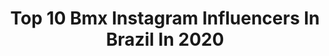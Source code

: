 ---
title: Top 10 Bmx Instagram Influencers In Brazil In 2020
description: >-
  Find top bmx Instagram influencers in Brazil in 2020. Most popular hashtags: #bmx #bmxbrasil #sp #lifestyle.
platform: Instagram
profiles:
  - username: "booquiinhaa"
    fullname: >-
      Boquinha
    location: "Brazil"
    followers: 1052776
    engagement: 323
    commentsToLikes: 0.074095
    id: ck6u5ohefatgz0j71l23o42uu
    verified: false
    hashtags: "#sorteios, #filhodorei"
  - username: "dudapenso"
    fullname: >-
      ♡ EDUARDA PENSO BORDIGNON ♡
    location: "Brazil"
    followers: 12894
    engagement: 1112
    commentsToLikes: 0.023534
    id: ck0w0dysmdpm40i190oo45wfq
    verified: false
    hashtags: "#vansgirls, #vans, #repost, #homeoffice"
  - username: "rezende500"
    fullname: >-
      Renato Rezende
    location: "Brazil"
    followers: 38690
    engagement: 733
    commentsToLikes: 0.052681
    id: ck5pwrh2wo8cc0i11twc0jhtp
    verified: true
    hashtags: "#eerestaurantes, #bmxemcasa, #fiqueemcasa, #bolsaatleta"
  - username: "victorschbmx"
    fullname: >-
      Victor Schmidt
    location: "Brazil"
    followers: 5299
    engagement: 990
    commentsToLikes: 0.060432
    id: ck6tqmjvxs9s10j71n3wl2ax1
    verified: false
    hashtags: "#tbt, #santatereza, #vale, #lifestyle"
  - username: "tickmola"
    fullname: >-
      Patrick Coelho
    location: "Brazil"
    followers: 5396
    engagement: 611
    commentsToLikes: 0.096826
    id: ck601lvq5fqfd0i14ny9mpir2
    verified: false
    hashtags: "#rider, #lirioarma, #salvadorbahia, #chicletetrunk"
  - username: "jj_cunha__bmx_"
    fullname: >-
      Junior Cunha
    location: "Brazil"
    followers: 4967
    engagement: 1868
    commentsToLikes: 0.054870
    id: ck5bufv5chpbo0i11du76gwez
    verified: false
    hashtags: "#bmx4life, #bmx, #bmxpark, #bmxlifestyle"
  - username: "murilohenriquebmx"
    fullname: >-
      Mυɾιʅσ Hҽɳɾιϙυҽ
    location: "Brazil"
    followers: 2790
    engagement: 1811
    commentsToLikes: 0.052460
    id: ck6u9djchwxn80j7140c5eiqu
    verified: false
    hashtags: "#bmx, #chillsnotskills, #chillsnotskillsbmx, #analog"
  - username: "viniciusxavierbmx"
    fullname: >-
      Vinicius Xavier
    location: "Brazil"
    followers: 20632
    engagement: 718
    commentsToLikes: 0.014483
    id: ck5bufuywhpaf0i114ygguimo
    verified: false
    hashtags: "#meme, #bmx, #bmxtricks, #bmxgirl"
  - username: "caiquebmxer"
    fullname: >-
      NEW HIPPIE
    location: "Brazil"
    followers: 10805
    engagement: 908
    commentsToLikes: 0.038558
    id: ck6tqmk59s9tv0j71wkfcmcit
    verified: false
    hashtags: "#ridebmx, #2020, #somostodosums, #caiquegomescomp"
  - username: "kakarotobmx"
    fullname: >-
      Anderson Ribeiro
    location: "Brazil"
    followers: 16942
    engagement: 1116
    commentsToLikes: 0.014913
    id: ck0u1txc9xxdc0i191v7ucwyw
    verified: false
    hashtags: "#bmxbrasil, #lifebehindbars, #bethemagic, #me"
---